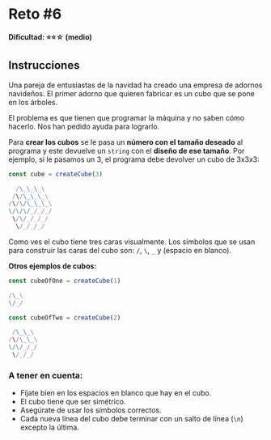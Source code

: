 # Reto #6

**Dificultad: ⭐⭐☆ (medio)**

## Instrucciones

Una pareja de entusiastas de la navidad ha creado una empresa de adornos navideños. El primer adorno que quieren fabricar es un cubo que se pone en los árboles.

El problema es que tienen que programar la máquina y no saben cómo hacerlo. Nos han pedido ayuda para lograrlo.

Para **crear los cubos** se le pasa un **número con el tamaño deseado** al programa y este devuelve un `string` con el **diseño de ese tamaño**. Por ejemplo, si le pasamos un 3, el programa debe devolver un cubo de 3x3x3:

```javascript
const cube = createCube(3)
```

```javascript
  /\_\_\_\
 /\/\_\_\_\
/\/\/\_\_\_\
\/\/\/_/_/_/
 \/\/_/_/_/
  \/_/_/_/
```

Como ves el cubo tiene tres caras visualmente. Los símbolos que se usan para construir las caras del cubo son: `/`, `\`, `_` y (espacio en blanco).

**Otros ejemplos de cubos:**

```javascript
const cubeOfOne = createCube(1)
```

```javascript
/\_\
\/_/
```

```javascript
const cubeOfTwo = createCube(2)
```

```javascript
 /\_\_\
/\/\_\_\
\/\/_/_/
 \/_/_/
```

### A tener en cuenta:

* Fíjate bien en los espacios en blanco que hay en el cubo.
* El cubo tiene que ser simétrico.
* Asegúrate de usar los símbolos correctos.
* Cada nueva línea del cubo debe terminar con un salto de línea (`\n`) excepto la última.